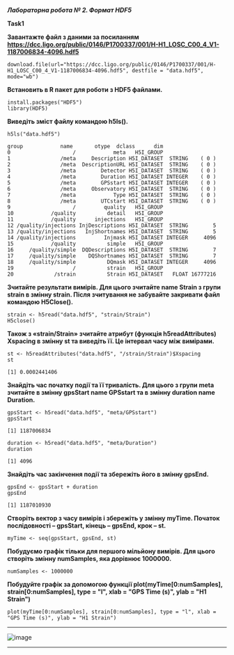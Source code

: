 ***Лабораторна робота № 2. Формат HDF5***

**Task1**

**Завантажте файл з даними за посиланням https://dcc.ligo.org/public/0146/P1700337/001/H-H1_LOSC_C00_4_V1-1187006834-4096.hdf5**
```
download.file(url="https://dcc.ligo.org/public/0146/P1700337/001/H-H1_LOSC_C00_4_V1-1187006834-4096.hdf5", destfile = "data.hdf5", mode="wb")
```
**Встановить в R пакет для роботи з HDF5 файлами.**
```
install.packages("HDF5")
library(HDF5)
```
**Виведіть зміст файлу командою h5ls().**
```
h5ls("data.hdf5")
```
```
group            name       otype  dclass      dim
0                    /            meta   H5I_GROUP                 
1                /meta     Description H5I_DATASET  STRING    ( 0 )
2                /meta  DescriptionURL H5I_DATASET  STRING    ( 0 )
3                /meta        Detector H5I_DATASET  STRING    ( 0 )
4                /meta        Duration H5I_DATASET INTEGER    ( 0 )
5                /meta        GPSstart H5I_DATASET INTEGER    ( 0 )
6                /meta     Observatory H5I_DATASET  STRING    ( 0 )
7                /meta            Type H5I_DATASET  STRING    ( 0 )
8                /meta        UTCstart H5I_DATASET  STRING    ( 0 )
9                    /         quality   H5I_GROUP                 
10            /quality          detail   H5I_GROUP                 
11            /quality      injections   H5I_GROUP                 
12 /quality/injections InjDescriptions H5I_DATASET  STRING        5
13 /quality/injections   InjShortnames H5I_DATASET  STRING        5
14 /quality/injections         Injmask H5I_DATASET INTEGER     4096
15            /quality          simple   H5I_GROUP                 
16     /quality/simple  DQDescriptions H5I_DATASET  STRING        7
17     /quality/simple    DQShortnames H5I_DATASET  STRING        7
18     /quality/simple          DQmask H5I_DATASET INTEGER     4096
19                   /          strain   H5I_GROUP                 
20             /strain          Strain H5I_DATASET   FLOAT 16777216
```

**Зчитайте результати вимірів. Для цього зчитайте name Strain з групи strain в змінну strain. Після зчитування не забувайте закривати файл командою H5Close().**
```
strain <- h5read("data.hdf5", "strain/Strain")
H5close()
```
**Також з «strain/Strain» зчитайте атрибут (функція h5readAttributes) Xspacing в змінну st та виведіть її. Це інтервал часу між вимірами.**
```
st <- h5readAttributes("data.hdf5", "/strain/Strain")$Xspacing
st
```
```
[1] 0.0002441406
```
**Знайдіть час початку події та її тривалість. Для цього з групи meta зчитайте в змінну gpsStart name GPSstart та в змінну duration name Duration.**
```
gpsStart <- h5read("data.hdf5", "meta/GPSstart")
gpsStart
```
```
[1] 1187006834
```
```
duration <- h5read("data.hdf5", "meta/Duration")
duration
```
```
[1] 4096
```
**Знайдіть час закінчення події та збережіть його в змінну gpsEnd.**
```
gpsEnd <- gpsStart + duration
gpsEnd
```
```
[1] 1187010930
```
**Створіть вектор з часу вимірів і збережіть у змінну myTime. Початок послідовності – gpsStart, кінець – gpsEnd, крок – st.**
```
myTime <- seq(gpsStart, gpsEnd, st)
```
**Побудуємо графік тільки для першого мільйону вимірів. Для цього створіть змінну numSamples, яка дорівнює 1000000.**
```
numSamples <- 1000000
```
**Побудуйте графік за допомогою функції plot(myTime[0:numSamples], strain[0:numSamples], type = "l", xlab = "GPS Time (s)", ylab = "H1 Strain")**
```
plot(myTime[0:numSamples], strain[0:numSamples], type = "l", xlab = "GPS Time (s)", ylab = "H1 Strain")
```
___
![image](https://user-images.githubusercontent.com/80947543/202293568-5a37de33-22c9-47e8-a356-581cb3bd306a.png)
___
